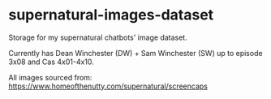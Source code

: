 # supernatural-images-dataset
Storage for my supernatural chatbots' image dataset.

Currently has Dean Winchester (DW) + Sam Winchester (SW) up to episode 3x08 and Cas 4x01-4x10.

All images sourced from: https://www.homeofthenutty.com/supernatural/screencaps
